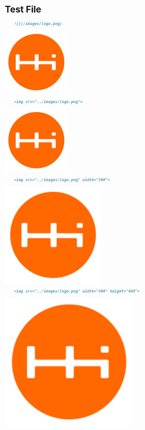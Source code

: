 # Test File

```md
    ![](/images/logo.png)
```
![](/images/logo.png)


```md
    <img src="../images/logo.png">
```
<img src="../images/logo.png">

```md
    <img src="../images/logo.png" width="300">
```
<img src="../images/logo.png" width="300">

```md
    <img src="../images/logo.png" width="400" height="400">
```
<img src="../images/logo.png" width="400" height="400">